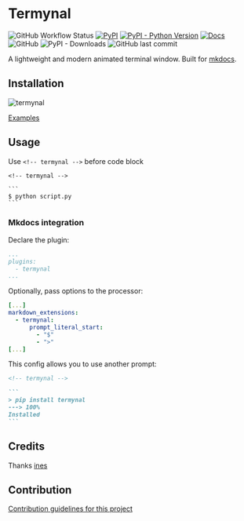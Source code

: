 # Termynal

![GitHub Workflow Status](https://img.shields.io/github/actions/workflow/status/mkdocs-plugins/termynal/check.yml)
[![PyPI](https://img.shields.io/pypi/v/termynal)](https://pypi.org/project/termynal/)
[![PyPI - Python Version](https://img.shields.io/pypi/pyversions/termynal)](https://www.python.org/downloads/)
[![Docs](https://img.shields.io/badge/docs-latest-blue)](https://mkdocs-plugins.github.io/termynal/)
![GitHub](https://img.shields.io/github/license/mkdocs-plugins/termynal)
![PyPI - Downloads](https://img.shields.io/pypi/dm/termynal)
![GitHub last commit](https://img.shields.io/github/last-commit/mkdocs-plugins/termynal)

A lightweight and modern animated terminal window.
Built for [mkdocs](https://www.mkdocs.org/).

## Installation

![termynal](termynal.gif)

[Examples](https://mkdocs-plugins.github.io/termynal/)

## Usage

Use `<!-- termynal -->` before code block

````
<!-- termynal -->

```
$ python script.py
```
````

### Mkdocs integration

Declare the plugin:

```yaml
...
plugins:
  - termynal
...
```

Optionally, pass options to the processor:

```yaml
[...]
markdown_extensions:
  - termynal:
      prompt_literal_start:
        - "$"
        - ">"
[...]
```

This config allows you to use another prompt:

````markdown
<!-- termynal -->

```
> pip install termynal
---> 100%
Installed
```

````

## Credits

Thanks [ines](https://github.com/ines/termynal)

## Contribution

[Contribution guidelines for this project](CONTRIBUTING.md)
